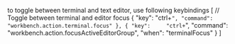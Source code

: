 to toggle between terminal and text editor, use following keybindings
[
    // Toggle between terminal and editor focus
    {
        "key":     "ctrl+`",
        "command": "workbench.action.terminal.focus"
    },
    {
        "key":     "ctrl+`",
        "command": "workbench.action.focusActiveEditorGroup",
        "when":    "terminalFocus"
    }
]

